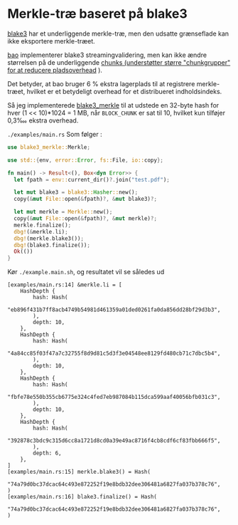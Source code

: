 # Merkle-træ baseret på blake3

[blake3](https://github.com/BLAKE3-team/BLAKE3) har et underliggende merkle-træ, men den udsatte grænseflade kan ikke eksportere merkle-træet.

[bao](https://github.com/oconnor663/bao) implementerer blake3 streamingvalidering, men kan ikke ændre størrelsen på de underliggende [chunks (understøtter større "chunkgrupper" for at reducere pladsoverhead](https://github.com/oconnor663/bao/issues/34) ).

Det betyder, at bao bruger 6 % ekstra lagerplads til at registrere merkle-træet, hvilket er et betydeligt overhead for et distribueret indholdsindeks.

Så jeg implementerede [blake3_merkle](https://github.com/rmw-lib/blake3_merkle) til at udstede en 32-byte hash for hver (1 << 10)*1024 = 1 MB, når `BLOCK_CHUNK` er sat til 10, hvilket kun tilføjer 0,3‱ ekstra overhead.

`./examples/main.rs` Som følger :

```rust
use blake3_merkle::Merkle;

use std::{env, error::Error, fs::File, io::copy};

fn main() -> Result<(), Box<dyn Error>> {
  let fpath = env::current_dir()?.join("test.pdf");

  let mut blake3 = blake3::Hasher::new();
  copy(&mut File::open(&fpath)?, &mut blake3)?;

  let mut merkle = Merkle::new();
  copy(&mut File::open(&fpath)?, &mut merkle)?;
  merkle.finalize();
  dbg!(&merkle.li);
  dbg!(merkle.blake3());
  dbg!(blake3.finalize());
  Ok(())
}
```

Kør `./example.main.sh`, og resultatet vil se således ud

```
[examples/main.rs:14] &merkle.li = [
    HashDepth {
        hash: Hash(
            "eb896f431b7ff8acb4749b54981d461359a01ded0261fa0da856dd28bf29d3b3",
        ),
        depth: 10,
    },
    HashDepth {
        hash: Hash(
            "4a84cc85f03f47a7c32755f8d9d81c5d3f3e04548ee8129fd480cb71c7dbc5b4",
        ),
        depth: 10,
    },
    HashDepth {
        hash: Hash(
            "fbfe78e550b355cb6775e324c4fed7eb987084b115dca599aaf40056bfb031c3",
        ),
        depth: 10,
    },
    HashDepth {
        hash: Hash(
            "392878c3bdc9c315d6cc8a1721d8cd0a39e49ac8716f4cb8cdf6cf83fbb666f5",
        ),
        depth: 6,
    },
]
[examples/main.rs:15] merkle.blake3() = Hash(
    "74a79d0bc37dcac64c493e872252f19e8bdb32dee306481a6827fa037b378c76",
)
[examples/main.rs:16] blake3.finalize() = Hash(
    "74a79d0bc37dcac64c493e872252f19e8bdb32dee306481a6827fa037b378c76",
)
```